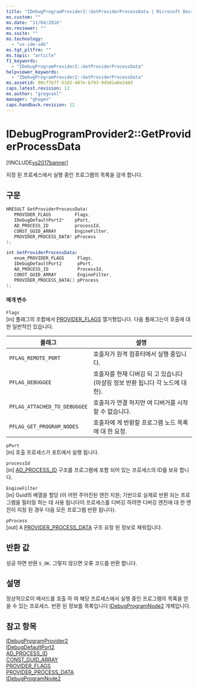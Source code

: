 ```yaml
---
title: "IDebugProgramProvider2::GetProviderProcessData | Microsoft Docs"
ms.custom: ""
ms.date: "11/04/2016"
ms.reviewer: ""
ms.suite: ""
ms.technology: 
  - "vs-ide-sdk"
ms.tgt_pltfrm: ""
ms.topic: "article"
f1_keywords: 
  - "IDebugProgramProvider2::GetProviderProcessData"
helpviewer_keywords: 
  - "IDebugProgramProvider2::GetProviderProcessData"
ms.assetid: 90cf7b7f-53d2-487e-b793-94501a6e24dd
caps.latest.revision: 12
ms.author: "gregvanl"
manager: "ghogen"
caps.handback.revision: 12
---
```

# IDebugProgramProvider2::GetProviderProcessData
[!INCLUDE[vs2017banner](../../../code-quality/includes/vs2017banner.md)]

지정 된 프로세스에서 실행 중인 프로그램의 목록을 검색 합니다.  
  
## 구문  
  
```cpp  
HRESULT GetProviderProcessData(  
   PROVIDER_FLAGS         Flags,  
   IDebugDefaultPort2*    pPort,  
   AD_PROCESS_ID          processId,  
   CONST_GUID_ARRAY       EngineFilter,  
   PROVIDER_PROCESS_DATA* pProcess  
);  
```  
  
```c#  
int GetProviderProcessData(  
   enum_PROVIDER_FLAGS     Flags,  
   IDebugDefaultPort2      pPort,  
   AD_PROCESS_ID           ProcessId,  
   CONST_GUID_ARRAY        EngineFilter,  
   PROVIDER_PROCESS_DATA[] pProcess  
);  
```  
  
#### 매개 변수  
 `Flags`  
 \[in\] 플래그의 조합에서 [PROVIDER\_FLAGS](../../../extensibility/debugger/reference/provider-flags.md) 열거형입니다.  다음 플래그는이 호출에 대 한 일반적인 있습니다.  
  
|플래그|설명|  
|---------|--------|  
|`PFLAG_REMOTE_PORT`|호출자가 원격 컴퓨터에서 실행 중입니다.|  
|`PFLAG_DEBUGGEE`|호출자를 현재 디버깅 되 고 있습니다 \(마샬링 정보 반환 됩니다 각 노드에 대 한\).|  
|`PFLAG_ATTACHED_TO_DEBUGGEE`|호출자가 연결 하지만 여 디버거를 시작할 수 없습니다.|  
|`PFLAG_GET_PROGRAM_NODES`|호출자에 게 반환할 프로그램 노드 목록에 대 한 요청.|  
  
 `pPort`  
 \[in\] 호출 프로세스가 포트에서 실행 됩니다.  
  
 `processId`  
 \[in\] [AD\_PROCESS\_ID](../../../extensibility/debugger/reference/ad-process-id.md) 구조를 프로그램에 포함 되어 있는 프로세스의 ID를 보유 합니다.  
  
 `EngineFilter`  
 \[in\] Guid의 배열을 할당 \(이 어떤 주어진된 엔진 지원; 기반으로 실제로 반환 되는 프로그램을 필터링 하는 데 사용 됩니다이 프로세스를 디버깅 하려면 디버깅 엔진에 대 한 엔진이 지정 된 경우 다음 모든 프로그램 반환 됩니다\).  
  
 `pProcess`  
 \[out\] A [PROVIDER\_PROCESS\_DATA](../../../extensibility/debugger/reference/provider-process-data.md) 구조 요청 된 정보로 채워집니다.  
  
## 반환 값  
 성공 하면 반환 `S_OK`. 그렇지 않으면 오류 코드를 반환 합니다.  
  
## 설명  
 정상적으로이 메서드를 호출 하 여 해당 프로세스에서 실행 중인 프로그램의 목록을 얻을 수 있는 프로세스.  반환 된 정보를 목록입니다 [IDebugProgramNode2](../../../extensibility/debugger/reference/idebugprogramnode2.md) 개체입니다.  
  
## 참고 항목  
 [IDebugProgramProvider2](../../../extensibility/debugger/reference/idebugprogramprovider2.md)   
 [IDebugDefaultPort2](../../../extensibility/debugger/reference/idebugdefaultport2.md)   
 [AD\_PROCESS\_ID](../../../extensibility/debugger/reference/ad-process-id.md)   
 [CONST\_GUID\_ARRAY](../../../extensibility/debugger/reference/const-guid-array.md)   
 [PROVIDER\_FLAGS](../../../extensibility/debugger/reference/provider-flags.md)   
 [PROVIDER\_PROCESS\_DATA](../../../extensibility/debugger/reference/provider-process-data.md)   
 [IDebugProgramNode2](../../../extensibility/debugger/reference/idebugprogramnode2.md)